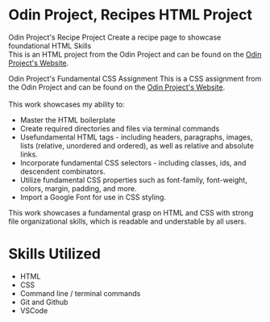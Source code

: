 # Odin Project, Recipes HTML Project

Odin Project's Recipe Project
Create a recipe page to showcase foundational HTML Skills \
This is an HTML project from the Odin Project and can be found on the [Odin Project's Website](https://www.theodinproject.com/lessons/foundations-recipes).

Odin Project's Fundamental CSS Assignment
This is a CSS assignment from the Odin Project and can be found on the [Odin Project's Website](https://www.theodinproject.com/lessons/foundations-css-foundations). \
\
This work showcases my ability to:

- Master the HTML boilerplate
- Create required directories and files via terminal commands
- Usefundamental HTML tags - including headers, paragraphs, images, lists (relative, unordered and ordered), as well as relative and absolute links.
- Incorporate fundamental CSS selectors - including classes, ids, and descendent combinators.
- Utilize fundamental CSS properties such as font-family, font-weight, colors, margin, padding, and more.
- Import a Google Font for use in CSS styling.

This work showcases a fundamental grasp on HTML and CSS with strong file organizational skills, which is readable and understable by all users.

# Skills Utilized

- HTML
- CSS
- Command line / terminal commands
- Git and Github
- VSCode
